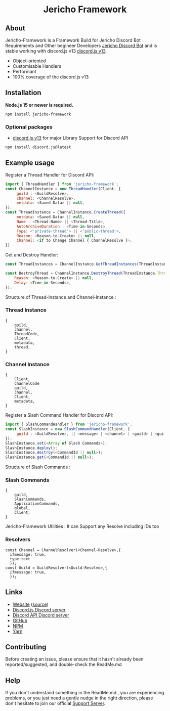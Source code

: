 <div align="center">
  <br />
  <br />
  <p>
<h1>Jericho Framework</h1>
  </p>
</div>

## About

Jericho-Framework is a Framework Build for Jericho Discord Bot Requirements and Other begineer Developers [Jericho Discord Bot](www.jerichobot.xyz) and is stable working with discord.js v13
[discord.js v13](https://www.npmjs.com/package/discord.js).

- Object-oriented
- Customisable Handlers
- Performant
- 100% coverage of the discord.js v13

## Installation

**Node.js 15 or newer is required.**  

```
npm install jericho-framework
```

### Optional packages

- [discord.js v13](https://www.npmjs.com/package/discord.js) for major Library Support for Discord API 
```
npm install discord.js@latest
```

## Example usage

Register a Thread Handler for Discord API:
```js
import { ThreadHandler } from 'jericho-framework';
const ChannelInstance = new ThreadHandler(Client, { 
     guild : <GuildResolve>,
     channel: <ChannelResolve>,
     metdata: <Saved-Data> || null,
});
const ThreadInstance = ChannelInstance.CreateThread({
     metdata: <Saved-Data> || null,
     Name : <Thread-Name> || <Thread-Title>,
     AutoArchiveDuration : <Time-in-Seconds>,
     Type: <'private-thread'> || <'public-thread'>,
     Reason: <Reason-to-Create> || null,
     Channel: <if to Change Channel { ChannelResolve }>,
})
```

Get and Destroy Handler:
```js
const ThreadInstances = ChannelInstance.GetThreadInstances(ThreadInstance.ThreadCode,<Amount of Instances>);

const DestroyThread = ChannelInstance.DestroyThread(ThreadInstance.ThreadCode,{
    Reason: <Reason-to-Create> || null,
    Delay: <Time-in-Seconds>,
});
```

Structure of Thread-Instance and Channel-Instance :
### Thread Instance
```
{
    guild,
    channel,
    ThreadCode,
    Client,
    metadata,
    thread,
}
```

### Channel Instance
```
{
    Client,
    ChannelCode
    guild,
    channel,
    Client,
    metadata,
}
```


Register a Slash Command Handler for Discord API:
```js
import { SlashCommandHandler } from 'jericho-framework';
const SlashInstance = new SlashCommandHandler(Client, { 
     guild : <GuildResolve>, || <message> | <channel> | <guild> | <guildId>
});
SlashInstance.set(<Array of Slash Commands>);
SlashInstance.deploy();
SlashInstance.destroy(<CommandId || null>);
SlashInstance.get(<CommandId || null>);
```

Structure of Slash Commands :
### Slash Commands
```
{
    guild,
    SlashCommands,
    ApplicationCommands,
    global,
    Client,
}
```

Jericho-Framework Utilities :
It can Support any Resolve including IDs too
### Resolvers
```
const Channel = ChannelResolver(<Channel-Resolve>,{
  ifmessage: true,
  type:text
  });
const Guild = GuildResolver(<Guild-Resolve>,{
  ifmessage: true,
  });
```

## Links

- [Website](www.jerichobot.xyz) ([source](https://github.com/SidisLiveYT/Jericho-Framework.git))
- [Discord.js Discord server](https://discord.gg/djs)
- [Discord API Discord server](https://discord.gg/discord-api)
- [GitHub](https://github.com/SidisLiveYT/Jericho-Framework)
- [NPM](https://www.npmjs.com/package/jericho-framework)
- [Yarn](https://yarn.pm/jericho-framework)

## Contributing

Before creating an issue, please ensure that it hasn't already been reported/suggested, and double-check the ReadMe.md

## Help

If you don't understand something in the ReadMe.md , you are experiencing problems, or you just need a gentle
nudge in the right direction, please don't hesitate to join our official [Support Server](https://discord.gg/Vkmzffpjny).